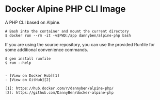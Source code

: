 Docker Alpine PHP CLI Image
==================================================

A PHP CLI based on Alpine.

```
# Bash into the container and mount the current directory
$ docker run --rm -it -v$PWD:/app dannyben/alpine-php bash
```

If you are using the source repository, you can use the provided Runfile for 
some additional convenience commands.

```
$ gem install runfile
$ run --help


- [View on Docker Hub][1]
- [View on GitHub][2]

[1]: https://hub.docker.com/r/dannyben/alpine-php/
[2]: https://github.com/DannyBen/docker-alpine-php